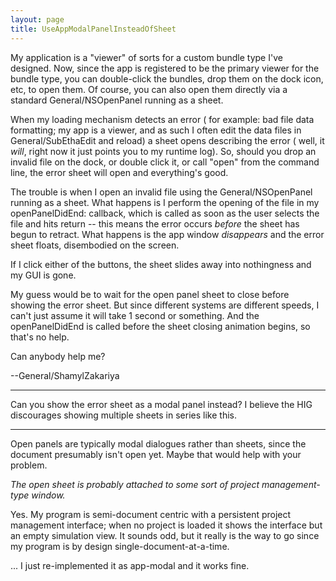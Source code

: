 ```yaml
---
layout: page
title: UseAppModalPanelInsteadOfSheet
---
```


My application is a "viewer" of sorts for a custom bundle type I've designed. Now, since the app is registered to be the primary viewer for the bundle type, you can double-click the bundles, drop them on the dock icon, etc, to open them. Of course, you can also open them directly via a standard General/NSOpenPanel running as a sheet.

When my loading mechanism detects an error ( for example: bad file data formatting; my app is a viewer, and as such I often edit the data files in General/SubEthaEdit and reload) a sheet opens describing the error ( well, it *will*, right now it just points you to my runtime log). So, should you drop an invalid file on the dock, or double click it, or call "open" from the command line, the error sheet will open and everything's good.

The trouble is when I open an invalid file using the General/NSOpenPanel running as a sheet. What happens is I perform the opening of the file in my openPanelDidEnd: callback, which is called as soon as the user selects the file and hits return -- this means the error occurs *before* the sheet has begun to retract. What happens is the app window *disappears* and the error sheet floats, disembodied on the screen.

If I click either of the buttons, the sheet slides away into nothingness and my GUI is gone.

My guess would be to wait for the open panel sheet to close before showing the error sheet. But since different systems are different speeds, I can't just assume it will take 1 second or something. And the openPanelDidEnd is called before the sheet closing animation begins, so that's no help.

Can anybody help me?

--General/ShamylZakariya

----

Can you show the error sheet as a modal panel instead? I believe the HIG discourages showing multiple sheets in series like this.

----

Open panels are typically modal dialogues rather than sheets, since the document presumably isn't open yet. Maybe that would help with your problem.

*The open sheet is probably attached to some sort of project management-type window.*

Yes. My program is semi-document centric with a persistent project management interface; when no project is loaded it shows the interface but an empty simulation view. It sounds odd, but it really is the way to go since my program is by design single-document-at-a-time.

... I just re-implemented it as app-modal and it works fine.

